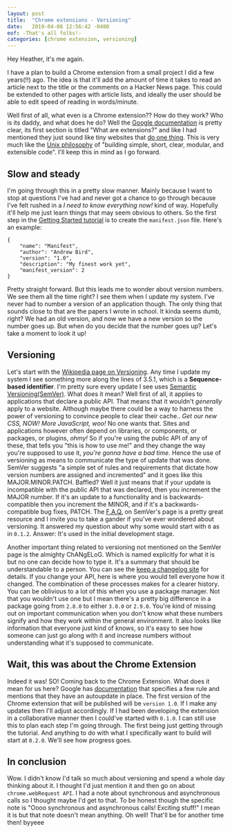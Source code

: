 ```yaml
---
layout: post
title:  "Chrome extensions - Versioning"
date:   2019-04-08 12:56:42 -0400
eof: -That's all folks!-
categories: [chrome extension, versioning]
---
```


Hey Heather, it's me again.

I have a plan to build a Chrome extension from a small project I did a few
years(!!) ago. The idea is that it'll add the amount of time it takes to read
an article next to the title or the comments on a Hacker News page. This could
be extended to other pages with article lists, and ideally the user should be
able to edit speed of reading in words/minute.

Well first of all, what even is a Chrome extension?? How do they work? Who is
its daddy, and what does he do? Well the [Google documentation][google-doc] is
pretty clear, its first section is titled "What are extensions?" and like I had
mentioned they just sound like tiny websites that [do one
thing][google-single-purpose]. This is very much like the [Unix
philosophy][wiki-unix-philo] of "building simple, short, clear, modular, and
extensible code". I'll keep this in mind as I go forward.

## Slow and steady

I'm going through this in a pretty slow manner. Mainly because I want to stop at
questions I've had and never got a chance to go through because I've felt rushed
in a *I need to know everything now!* kind of way. Hopefully it'll help me just
learn things that may seem obvious to others. So the first step in the [Getting
Started tutorial][google-get-started] is to create the `manifest.json` file.
Here's an example:

```
{
    "name": "Manifest",
    "author": "Andrew Bird",
    "version": "1.0",
    "description": "My finest work yet",
    "manifest_version": 2
}
```

Pretty straight forward. But this leads me to wonder about version numbers. We
see them all the time right? I see them when I update my system. I've never had
to number a version of an application though. The only thing that sounds close
to that are the papers I wrote in school. It kinda seems dumb, right? We had an
old version, and now we have a new version so the number goes up. But when do
you decide that the number goes up? Let's take a moment to look it up!

## Versioning

Let's start with the [Wikipedia page on Versioning][wiki-versioning]. Any time I
update my system I see something more along the lines of 3.5.1, which is a
**Sequence-based identifier**. I'm pretty sure every update I see uses [Semantic
Versioning(SemVer)][SemVer]. What does it mean? Well first of all, it applies
to applications that declare a public API. That means that it wouldn't
*generally* apply to a website. Although maybe there could be a way to harness
the power of versioning to convince people to clear their cache.. *Get our new
CSS, NOW! More JavaScript, woo!* No one wants that. Sites and applications
however often depend on libraries, or components, or packages, or plugins,
*ohmy!* So if you're using the public API of any of these, that tells you "this
is how to use me!" and they change the way you're supposed to use it, *you're
gonna have a bad time*. Hence the use of versioning as means to communicate the
type of update that was done. SemVer suggests "a simple set of rules and
requirements that dictate how version numbers are assigned and incremented" and
it goes like this MAJOR.MINOR.PATCH. Baffled? Well it just means that if your
update is incompatible with the public API that was declared, then you increment
the MAJOR number. If it's an update to a functionality and is
backwards-compatible then you increment the MINOR, and if it's a
backwards-compatible bug fixes, PATCH.  The [F.A.Q.][SemVer-faq] on SemVer's
page is a pretty great resource and I invite you to take a gander if you've ever
wondered about versioning. It answered my question about why some would start
with `0` as in `0.1.2`. Answer: It's used in the initial development stage.

Another important thing related to versioning not mentioned on the SemVer page
is the almighty ChANgELoG. Which is named explicitly for what it is but no one
can decide how to type it. It's a summary that should be understandable to a
person. You can see the [keep a changelog site][changelog] for details. If you
change your API, here is where you would tell everyone how it changed. The
combination of these processes makes for a clearer history. You can be oblivious
to a lot of this when you use a package manager. Not that you wouldn't use one
but I mean there's a pretty big difference in a package going from `2.8.0` to
either `3.0.0` or `2.9.0`. You're kind of missing out on important communication
when you don't know what these numbers signify and how they work within the
general environment. It also looks like information that everyone just kind of
knows, so it's easy to see how someone can just go along with it and increase
numbers without understanding what it's supposed to communicate. 

## Wait, this was about the Chrome Extension

Indeed it was! SO! Coming back to the Chrome Extension. What does it mean for us
here? Google has [documentation][google-version] that specifies a few rule and
mentions that they have an autoupdate in place. The first version of the Chrome
extension that will be published will be `version 1.0`. If I make any updates
then I'll adjust accordingly. If I had been developing the extension in a
collaborative manner then I could've started with `0.1.0`. I can still use this
to plan each step I'm going through. The first being just getting through the
tutorial. And anything to do with what I specifically want to build will start
at `0.2.0`. We'll see how progress goes.

## In conclusion

Wow. I didn't know I'd talk so much about versioning and spend a whole day
thinking about it. I thought I'd just mention it and then go on about
`chrome.webRequest API`. I had a note about synchronous and asynchronous calls
so I thought maybe I'd get to that. To be honest though the specific note is
"Oooo synchronous and asynchronous calls! Exciting stuff!" I mean it is but that
note doesn't mean anything. Oh well! That'll be for another time then! byyeee

[google-doc]: https://developer.chrome.com/extensions
[google-single-purpose]: https://developer.chrome.com/extensions/single_purpose
[wiki-unix-philo]: https://en.wikipedia.org/wiki/Unix_philosophy
[google-get-started]: https://developer.chrome.com/extensions/getstarted
[wiki-versioning]: https://en.wikipedia.org/wiki/Software_versioning
[SemVer]: https://semver.org/
[SemVer-faq]: https://semver.org/#faq
[changelog]: https://keepachangelog.com/en/1.0.0/
[google-version]: https://developer.chrome.com/extensions/manifest/version

